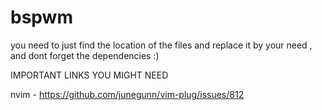 # bspwm

you need to just find the location of the files and replace it by your need , and dont forget the dependencies :)

  IMPORTANT LINKS YOU MIGHT NEED 

  nvim - https://github.com/junegunn/vim-plug/issues/812
